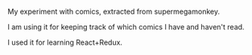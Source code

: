 My experiment with comics, extracted from supermegamonkey.

I am using it for keeping track of which comics I have and haven't read.

I used it for learning React+Redux.

